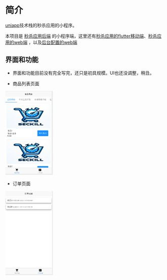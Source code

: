 # 简介
[uniapp](https://uniapp.dcloud.net.cn)技术栈的秒杀应用的小程序。

本项目是 [秒杀应用后端](https://github.com/weiraneve/seckillcloud)
的小程序端，这里还有[秒杀应用的flutter移动端](https://github.com/weiraneve/seckill-deal)、[秒杀应用的web端](https://github.com/weiraneve/seckill-front)
，以及[后台配置的web端](https://github.com/weiraneve/admin-manager)

## 界面和功能
- 界面和功能目前没有完全写完，还只是初具规模。UI也还没调整，稍丑。

- 商品列表页面

<img src="./docs/images/goods_list.png" alt="商品列表页面" width="30%" />

- 订单页面

<img src="./docs/images/order.png" alt="订单页面" width="30%" />
